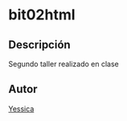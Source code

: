 # bit02html
## Descripción
Segundo taller realizado en clase
## Autor 
[Yessica](https://www.linkedin.com/in/yessica-camargo98/)
